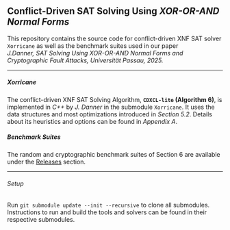 ## Conflict-Driven SAT Solving Using _XOR-OR-AND Normal Forms_

This repository contains the source code for conflict-driven XNF SAT solver `Xorricane` as well as the benchmark suites used in our paper  
  *J.Danner, *_SAT Solving Using XOR-OR-AND Normal Forms and Cryptographic Fault Attacks_*, Universität Passau, 2025.*

---

##### Xorricane

The conflict-driven XNF SAT Solving Algorithm, **`CDXCL-lite` (Algorithm 6)**, is implemented in *C++* by _J. Danner_ in the submodule `Xorricane`.
It uses the data structures and most optimizations introduced in *Section 5.2*.
Details about its heuristics and options can be found in *Appendix A*.

##### Benchmark Suites

The random and cryptographic benchmark suites of Section 6 are available under the [Releases](../../releases) section.

---

###### Setup

Run `git submodule update --init --recursive` to clone all submodules. Instructions to run and build the tools and solvers can be found in their respective submodules.
